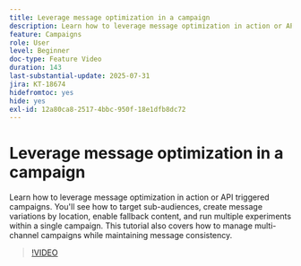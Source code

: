 ```yaml
---
title: Leverage message optimization in a campaign
description: Learn how to leverage message optimization in action or API triggered campaigns. You'll see how to target sub-audiences, create message variations by location, enable fallback content, and run multiple experiments within a single campaign. This tutorial also covers how to manage multi-channel campaigns while maintaining message consistency.
feature: Campaigns
role: User
level: Beginner
doc-type: Feature Video
duration: 143
last-substantial-update: 2025-07-31
jira: KT-18674
hidefromtoc: yes
hide: yes
exl-id: 12a80ca8-2517-4bbc-950f-18e1dfb8dc72
---
```

# Leverage message optimization in a campaign

Learn how to leverage message optimization in action or API triggered campaigns. You'll see how to target sub-audiences, create message variations by location, enable fallback content, and run multiple experiments within a single campaign. This tutorial also covers how to manage multi-channel campaigns while maintaining message consistency.

>[!VIDEO](https://video.tv.adobe.com/v/3470368/?learn=on&enablevpops)
